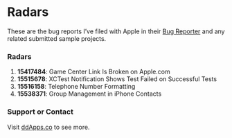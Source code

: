 Radars
======

These are the bug reports I’ve filed with Apple in their [Bug Reporter](http://bugreport.apple.com) and any related submitted sample projects.

### Radars
1. **15417484**: Game Center Link Is Broken on Apple.com
2. **15515678**: XCTest Notification Shows Test Failed on Successful Tests
3. **15516158**: Telephone Number Formatting
4. **15538371**: Group Management in iPhone Contacts

### Support or Contact

Visit [ddApps.co](http://ddapps.co) to see more.
